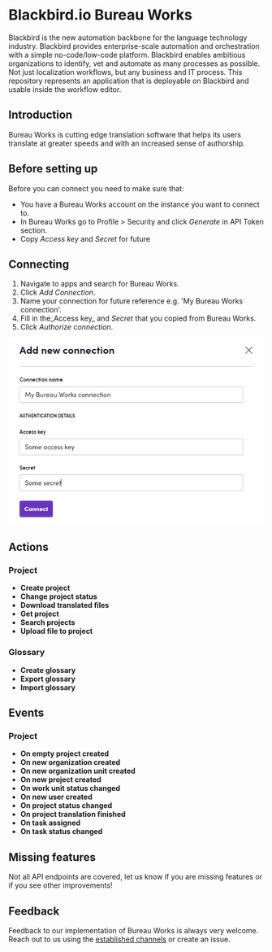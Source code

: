 # Blackbird.io Bureau Works

Blackbird is the new automation backbone for the language technology industry. Blackbird provides enterprise-scale automation and orchestration with a simple no-code/low-code platform. Blackbird enables ambitious organizations to identify, vet and automate as many processes as possible. Not just localization workflows, but any business and IT process. This repository represents an application that is deployable on Blackbird and usable inside the workflow editor.

## Introduction

<!-- begin docs -->

Bureau Works is cutting edge translation software that helps its users translate at greater speeds and with an increased sense of authorship.

## Before setting up

Before you can connect you need to make sure that:

- You have a Bureau Works account on the instance you want to connect to.
- In Bureau Works go to Profile > Security and click _Generate_ in API Token section.
- Copy _Access key_ and _Secret_ for future

## Connecting

1. Navigate to apps and search for Bureau Works.
2. Click _Add Connection_.
3. Name your connection for future reference e.g. 'My Bureau Works connection'.
4. Fill in the_Access key_ and _Secret_ that you copied from Bureau Works.
5. Click _Authorize connection_.

![connectionsetup](image/README/connectionsetup.png)

## Actions

### Project

- **Create project**
- **Change project status**
- **Download translated files**
- **Get project**
- **Search projects**
- **Upload file to project**

### Glossary

- **Create glossary**
- **Export glossary**
- **Import glossary**

## Events

### Project

- **On empty project created**
- **On new organization created**
- **On new organization unit created**
- **On new project created**
- **On work unit status changed**
- **On new user created**
- **On project status changed**
- **On project translation finished**
- **On task assigned**
- **On task status changed**

## Missing features

Not all API endpoints are covered, let us know if you are missing features or if you see other improvements!

## Feedback

Feedback to our implementation of Bureau Works is always very welcome. Reach out to us using the [established channels](https://www.blackbird.io/) or create an issue.

<!-- end docs -->